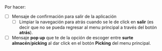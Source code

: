 Por hacer:
- [ ] Mensaje de confirmación para salir de la aplicación
  - [ ] Limpiar la navegación para atrás cuando se le de click en **salir** (es decir que no se pueda regresar al menu principal a través del botón **atrás**).
- [ ] Mensaje **pop up** que te de la opción de escoger entre **surte almacén**/**picking** al dar click en el botón **Picking** del menu principal.
